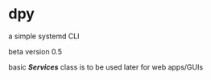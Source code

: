 # dpy
a simple systemd CLI

beta version 0.5

basic ***Services*** class is to be used later for web apps/GUIs
